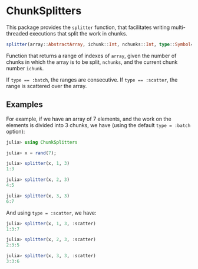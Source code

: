 # ChunkSplitters

This package provides the `splitter` function, that facilitates writing multi-threaded
executions that split the work in chunks.

```julia
splitter(array::AbstractArray, ichunk::Int, nchunks::Int, type::Symbol=:batch)
```

Function that returns a range of indexes of `array`, given the number of chunks in
which the array is to be split, `nchunks`, and the current chunk number `ichunk`. 

If `type == :batch`, the ranges are consecutive. If `type == :scatter`, the range
is scattered over the array. 

## Examples

For example, if we have an array of 7 elements, and the work on the elements is divided
into 3 chunks, we have (using the default `type = :batch` option):

```julia
julia> using ChunkSplitters

julia> x = rand(7);

julia> splitter(x, 1, 3)
1:3

julia> splitter(x, 2, 3)
4:5

julia> splitter(x, 3, 3)
6:7
```

And using `type = :scatter`, we have:

```julia
julia> splitter(x, 1, 3, :scatter)
1:3:7

julia> splitter(x, 2, 3, :scatter)
2:3:5

julia> splitter(x, 3, 3, :scatter)
3:3:6
```